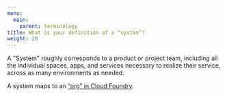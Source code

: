 ```yaml
---
menu:
  main:
    parent: terminology
title: What is your definition of a “system”?
weight: 20
---
```


A "System" roughly corresponds to a product or project team, including all the individual spaces, apps, and services necessary to realize their service, across as many environments as needed.

A system maps to an [“org” in Cloud Foundry](http://docs.cloudfoundry.org/concepts/roles.html#orgs).
